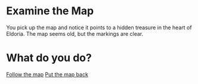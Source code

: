 # Examine the Map

You pick up the map and notice it points to a hidden treasure in the heart of Eldoria. The map seems old, but the markings are clear.

# What do you do?

 [Follow the map](follow_map.md)
 [Put the map back](put_map_back.md)

